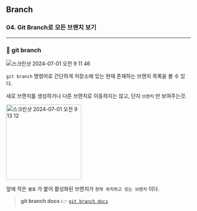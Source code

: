 ## Branch

### 04. Git Branch로 모든 브랜치 보기

---

### 📌 git branch

![스크린샷 2024-07-01 오전 9 11 46](https://github.com/chromeheartz/TIL/assets/95161113/a63115db-6a65-4a0b-9e7b-214d0a03bf90)

`git branch` 명령어로 간단하게 저장소에 있는 현재 존재하는 브랜치 목록을 볼 수 있다.

새로 브랜치를 생성하거나 다른 브랜치로 이동하지는 않고, 단지 `브랜치` 만 보여주는것.

<img width="205" alt="스크린샷 2024-07-01 오전 9 13 12" src="https://github.com/chromeheartz/TIL/assets/95161113/44a6b6a4-710f-4e29-8184-80f157d56916">

앞에 작은 `별표` 가 붙어 활성화된 브랜치가 `현재 위치하고 있는 브랜치` 이다.

> **git branch docs** 👉 [`git branch docs`]

[`git branch docs`]: https://git-scm.com/docs/git-branch
